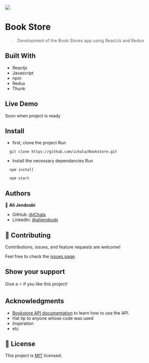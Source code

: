 ![](https://img.shields.io/badge/Microverse-blueviolet)

# Book Store

> Development of the Book Stores app using ReactJs and Redux


## Built With

- Reactjs
- Javascript
- npm
- Redux
- Thunk


## Live Demo 

Soon when project is ready


## Install

- first, clone the project
  Run

```
  git clone https://github.com/ichala/Bookstore.git
```

- Install the necessary dependancies
  Run

```
  npm install
```

```
  npm start
```
## Authors

👤 **Ali Jendoubi**

- GitHub: [@iChala](https://github.com/ichala/)
- LinkedIn: [@alijendoubi](https://www.linkedin.com/in/alijendoubi/)

## 🤝 Contributing

Contributions, issues, and feature requests are welcome!

Feel free to check the [issues page](../../issues/).

## Show your support

Give a ⭐️ if you like this project!

## Acknowledgments
- [Bookstore API documentation](https://www.notion.so/Bookstore-API-51ea269061f849118c65c0a53e88a739) to learn how to use the API.
- Hat tip to anyone whose code was used
- Inspiration
- etc

## 📝 License

This project is [MIT](./MIT.md) licensed.
